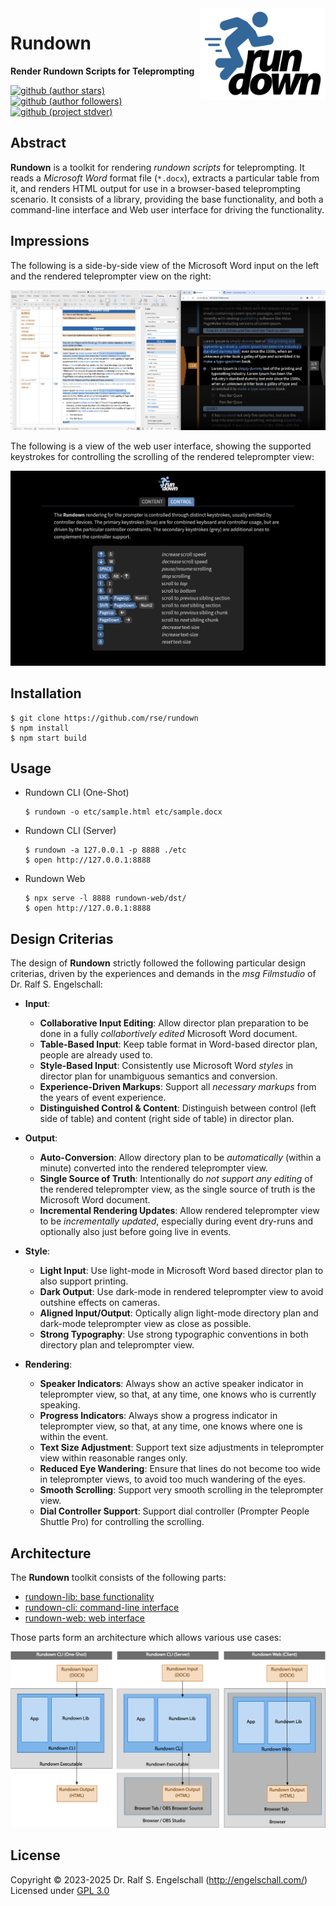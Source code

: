 
<img src="https://raw.githubusercontent.com/rse/rundown/master/etc/rundown-logo.svg" width="200" align="right" alt=""/>

Rundown
=======

**Render Rundown Scripts for Teleprompting**

[![github (author stars)](https://img.shields.io/github/stars/rse?logo=github&label=author%20stars&color=%233377aa)](https://github.com/rse)
[![github (author followers)](https://img.shields.io/github/followers/rse?label=author%20followers&logo=github&color=%234477aa)](https://github.com/rse)
[![github (project stdver)](https://img.shields.io/github/package-json/stdver/rse/rundown?logo=github&label=project%20stdver&color=%234477aa&cacheSeconds=900)](https://github.com/rse/rundown)

Abstract
--------

**Rundown** is a toolkit for rendering *rundown scripts* for
teleprompting. It reads a *Microsoft Word* format file (`*.docx`),
extracts a particular table from it, and renders HTML output for use in
a browser-based teleprompting scenario. It consists of a library, providing
the base functionality, and both a command-line interface and Web user interface
for driving the functionality.

Impressions
-----------

The following is a side-by-side view of the Microsoft Word input on the left and
the rendered teleprompter view on the right:

![screenshot](doc/screenshot.png)

The following is a view of the web user interface, showing the supported keystrokes 
for controlling the scrolling of the rendered teleprompter view:

![screenshot](doc/screenshot-web-2.png)

Installation
------------

```
$ git clone https://github.com/rse/rundown
$ npm install
$ npm start build
```

Usage
-----

- Rundown CLI (One-Shot)

    ```
    $ rundown -o etc/sample.html etc/sample.docx
    ```

- Rundown CLI (Server)

    ```
    $ rundown -a 127.0.0.1 -p 8888 ./etc
    $ open http://127.0.0.1:8888
    ```

- Rundown Web

    ```
    $ npx serve -l 8888 rundown-web/dst/
    $ open http://127.0.0.1:8888
    ```

Design Criterias
----------------

The design of **Rundown** strictly followed the following particular design criterias, driven by
the experiences and demands in the *msg Filmstudio* of Dr. Ralf S. Engelschall:

- **Input**:
    - **Collaborative Input Editing**:
      Allow director plan preparation to be done in a fully
      *collabortively edited* Microsoft Word document.
    - **Table-Based Input**:
      Keep table format in Word-based director plan, people are already used to.
    - **Style-Based Input**:
      Consistently use Microsoft Word *styles* in director plan for
      unambiguous semantics and conversion.
    - **Experience-Driven Markups**:
      Support all *necessary markups* from the years of event experience.
    - **Distinguished Control & Content**:
      Distinguish between control (left side of table) and content
      (right side of table) in director plan.

- **Output**:
    - **Auto-Conversion**:
      Allow directory plan to be *automatically* (within a minute)
      converted into the rendered teleprompter view.
    - **Single Source of Truth**:
      Intentionally do *not support any editing* of the rendered
      teleprompter view, as the single source of truth is the Microsoft Word document.
    - **Incremental Rendering Updates**:
      Allow rendered teleprompter view to be *incrementally updated*,
      especially during event dry-runs and optionally also just before going
      live in events.

- **Style**:
    - **Light Input**:
      Use light-mode in Microsoft Word based director plan to also support printing.
    - **Dark Output**:
      Use dark-mode in rendered teleprompter view to avoid outshine effects on cameras.
    - **Aligned Input/Output**:
      Optically align light-mode directory plan and dark-mode
      teleprompter view as close as possible.
    - **Strong Typography**:
      Use strong typographic conventions in both directory plan and teleprompter view.

- **Rendering**:
    - **Speaker Indicators**:
      Always show an active speaker indicator in teleprompter view, so
      that, at any time, one knows who is currently speaking.
    - **Progress Indicators**:
      Always show a progress indicator in teleprompter view,
      so that, at any time, one knows where one is within the event.
    - **Text Size Adjustment**:
      Support text size adjustments in teleprompter view within reasonable ranges only.
    - **Reduced Eye Wandering**:
      Ensure that lines do not become too wide in teleprompter views,
      to avoid too much wandering of the eyes.
    - **Smooth Scrolling**:
      Support very smooth scrolling in the teleprompter view.
    - **Dial Controller Support**:
      Support dial controller (Prompter People Shuttle Pro) for controlling the scrolling.

Architecture
------------

The **Rundown** toolkit consists of the following parts:

- [rundown-lib: base functionality](rundown-lib/)
- [rundown-cli: command-line interface](rundown-cli/)
- [rundown-web: web interface](rundown-web/)

Those parts form an architecture which allows various use cases:

![screenshot](doc/architecture.png)

License
-------

Copyright &copy; 2023-2025 Dr. Ralf S. Engelschall (http://engelschall.com/)<br/>
Licensed under [GPL 3.0](https://spdx.org/licenses/GPL-3.0-only)

